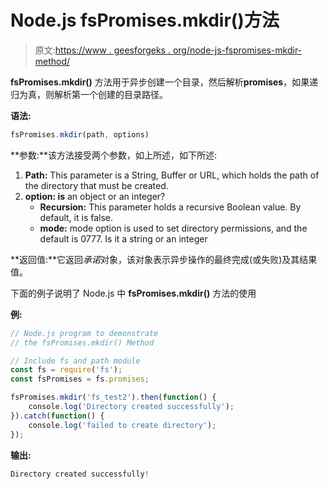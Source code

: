 # Node.js fsPromises.mkdir()方法

> 原文:[https://www . geesforgeks . org/node-js-fspromises-mkdir-method/](https://www.geeksforgeeks.org/node-js-fspromises-mkdir-method/)

**fsPromises.mkdir()** 方法用于异步创建一个目录，然后解析**promises**，如果递归为真，则解析第一个创建的目录路径。

**语法:**

```js
fsPromises.mkdir(path, options)
```

**参数:**该方法接受两个参数，如上所述，如下所述:

1.  **Path:** This parameter is a String, Buffer or URL, which holds the path of the directory that must be created.
2.  **option: is** an object or an integer?
    *   **Recursion:** This parameter holds a recursive Boolean value. By default, it is false.
    *   **mode:** mode option is used to set directory permissions, and the default is 0777\. Is it a string or an integer

**返回值:**它返回*承诺*对象，该对象表示异步操作的最终完成(或失败)及其结果值。

下面的例子说明了 Node.js 中 **fsPromises.mkdir()** 方法的使用

**例:**

```js
// Node.js program to demonstrate 
// the fsPromises.mkdir() Method 

// Include fs and path module 
const fs = require('fs');
const fsPromises = fs.promises;

fsPromises.mkdir('fs_test2').then(function() {
    console.log('Directory created successfully');
}).catch(function() {
    console.log('failed to create directory');
});
```

**输出:**

```js
Directory created successfully!
```